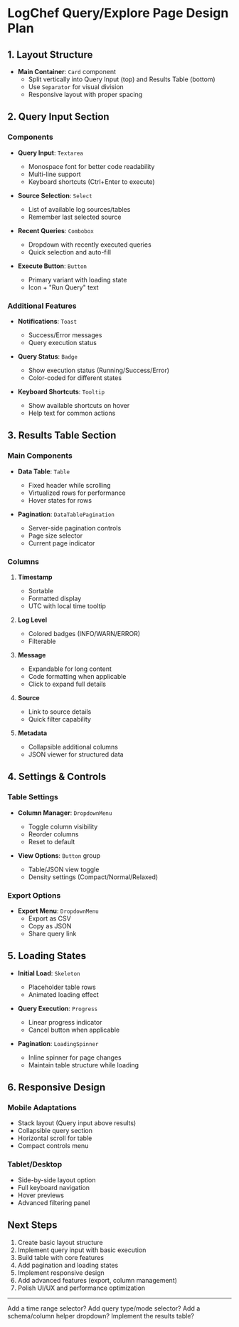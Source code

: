 # LogChef Query/Explore Page Design Plan

## 1. Layout Structure

- **Main Container**: `Card` component
  - Split vertically into Query Input (top) and Results Table (bottom)
  - Use `Separator` for visual division
  - Responsive layout with proper spacing

## 2. Query Input Section

### Components

- **Query Input**: `Textarea`

  - Monospace font for better code readability
  - Multi-line support
  - Keyboard shortcuts (Ctrl+Enter to execute)

- **Source Selection**: `Select`

  - List of available log sources/tables
  - Remember last selected source

- **Recent Queries**: `Combobox`

  - Dropdown with recently executed queries
  - Quick selection and auto-fill

- **Execute Button**: `Button`
  - Primary variant with loading state
  - Icon + "Run Query" text

### Additional Features

- **Notifications**: `Toast`

  - Success/Error messages
  - Query execution status

- **Query Status**: `Badge`

  - Show execution status (Running/Success/Error)
  - Color-coded for different states

- **Keyboard Shortcuts**: `Tooltip`
  - Show available shortcuts on hover
  - Help text for common actions

## 3. Results Table Section

### Main Components

- **Data Table**: `Table`

  - Fixed header while scrolling
  - Virtualized rows for performance
  - Hover states for rows

- **Pagination**: `DataTablePagination`
  - Server-side pagination controls
  - Page size selector
  - Current page indicator

### Columns

1. **Timestamp**

   - Sortable
   - Formatted display
   - UTC with local time tooltip

2. **Log Level**

   - Colored badges (INFO/WARN/ERROR)
   - Filterable

3. **Message**

   - Expandable for long content
   - Code formatting when applicable
   - Click to expand full details

4. **Source**

   - Link to source details
   - Quick filter capability

5. **Metadata**
   - Collapsible additional columns
   - JSON viewer for structured data

## 4. Settings & Controls

### Table Settings

- **Column Manager**: `DropdownMenu`

  - Toggle column visibility
  - Reorder columns
  - Reset to default

- **View Options**: `Button` group
  - Table/JSON view toggle
  - Density settings (Compact/Normal/Relaxed)

### Export Options

- **Export Menu**: `DropdownMenu`
  - Export as CSV
  - Copy as JSON
  - Share query link

## 5. Loading States

- **Initial Load**: `Skeleton`

  - Placeholder table rows
  - Animated loading effect

- **Query Execution**: `Progress`

  - Linear progress indicator
  - Cancel button when applicable

- **Pagination**: `LoadingSpinner`
  - Inline spinner for page changes
  - Maintain table structure while loading

## 6. Responsive Design

### Mobile Adaptations

- Stack layout (Query input above results)
- Collapsible query section
- Horizontal scroll for table
- Compact controls menu

### Tablet/Desktop

- Side-by-side layout option
- Full keyboard navigation
- Hover previews
- Advanced filtering panel

## Next Steps

1. Create basic layout structure
2. Implement query input with basic execution
3. Build table with core features
4. Add pagination and loading states
5. Implement responsive design
6. Add advanced features (export, column management)
7. Polish UI/UX and performance optimization

---

Add a time range selector?
Add query type/mode selector?
Add a schema/column helper dropdown?
Implement the results table?
